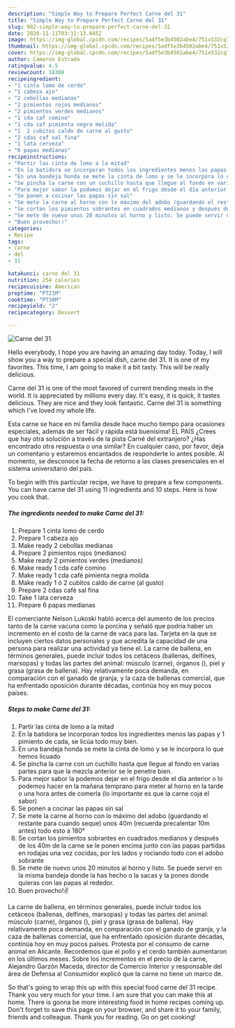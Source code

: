 ```yaml
---
description: "Simple Way to Prepare Perfect Carne del 31"
title: "Simple Way to Prepare Perfect Carne del 31"
slug: 982-simple-way-to-prepare-perfect-carne-del-31
date: 2020-11-11T03:11:13.045Z
image: https://img-global.cpcdn.com/recipes/5adf5e3b4502abe4/751x532cq70/carne-del-31-foto-principal.jpg
thumbnail: https://img-global.cpcdn.com/recipes/5adf5e3b4502abe4/751x532cq70/carne-del-31-foto-principal.jpg
cover: https://img-global.cpcdn.com/recipes/5adf5e3b4502abe4/751x532cq70/carne-del-31-foto-principal.jpg
author: Cameron Estrada
ratingvalue: 4.5
reviewcount: 18388
recipeingredient:
- "1 cinta lomo de cerdo"
- "1 cabeza ajo"
- "2 cebollas medianas"
- "2 pimientos rojos medianos"
- "2 pimientos verdes medianos"
- "1 cda caf comino"
- "1 cda caf pimienta negra molida"
- "1  2 cubitos caldo de carne al gusto"
- "2 cdas caf sal fina"
- "1 lata cerveza"
- "6 papas medianas"
recipeinstructions:
- "Partir las cinta de lomo a la mitad"
- "En la batidora se incorporan todos los ingredientes menos las papas y 1 pimiento de cada, se licúa todo muy bien."
- "En una bandeja honda se mete la cinta de lomo y se le incorpora lo que hemos licuado"
- "Se pincha la carne con un cuchillo hasta que llegue al fondo en varias partes para que la mezcla anterior se le penetre bien."
- "Para mejor sabor la podemos dejar en el frigo desde el día anterior o lo podemos hacer en la mañana temprano para meter al horno en la tarde o una hora antes de comerla (lo importante es que la carne coja el sabor)"
- "Se ponen a cocinar las papas sin sal"
- "Se mete la carne al horno con lo máximo del adobo (guardando el restante para cuando seque) unos 40m (recuerda precalentar 10m antes) todo esto a 180°"
- "Se cortan los pimientos sobrantes en cuadrados medianos y después de los 40m de la carne se le ponen encima junto con las papas partidas en rodajas una vez cocidas, por los lados y rociando todo con el adobo sobrante"
- "Se mete de nuevo unos 20 minutos al horno y listo. Se puede servir en la misma bandeja donde la has hecho o la sacas y la pones donde quieras con las papas al rededor."
- "Buen provecho!✌"
categories:
- Recipe
tags:
- carne
- del
- 31

katakunci: carne del 31 
nutrition: 254 calories
recipecuisine: American
preptime: "PT21M"
cooktime: "PT38M"
recipeyield: "2"
recipecategory: Dessert

---
```



![Carne del 31](https://img-global.cpcdn.com/recipes/5adf5e3b4502abe4/751x532cq70/carne-del-31-foto-principal.jpg)

Hello everybody, I hope you are having an amazing day today. Today, I will show you a way to prepare a special dish, carne del 31. It is one of my favorites. This time, I am going to make it a bit tasty. This will be really delicious.

Carne del 31 is one of the most favored of current trending meals in the world. It is appreciated by millions every day. It's easy, it is quick, it tastes delicious. They are nice and they look fantastic. Carne del 31 is something which I've loved my whole life.

Esta carne se hace en mi familia desde hace mucho tiempo para ocasiones especiales, además de ser fácil y rápida está buenísima! EL PAÍS ¿Crees que hay otra solución a través de la pista Carné del extranjero? ¿Has encontrado otra respuesta o una similar? En cualquier caso, por favor, deja un comentario y estaremos encantados de responderte lo antes posible. Al momento, se desconoce la fecha de retorno a las clases presenciales en el sistema universitario del país.


To begin with this particular recipe, we have to prepare a few components. You can have carne del 31 using 11 ingredients and 10 steps. Here is how you cook that.

<!--inarticleads1-->

##### The ingredients needed to make Carne del 31:

1. Prepare 1 cinta lomo de cerdo
1. Prepare 1 cabeza ajo
1. Make ready 2 cebollas medianas
1. Prepare 2 pimientos rojos (medianos)
1. Make ready 2 pimientos verdes (medianos)
1. Make ready 1 cda café comino
1. Make ready 1 cda café pimienta negra molida
1. Make ready 1 ó 2 cubitos caldo de carne (al gusto)
1. Prepare 2 cdas café sal fina
1. Take 1 lata cerveza
1. Prepare 6 papas medianas


El comerciante Nelson Lukoski habló acerca del aumento de los precios tanto de la carne vacuna como la porcina y señaló que podría haber un incremento en el costo de la carne de vaca para las. Tarjeta en la que se incluyen ciertos datos personales y que acredita la capacidad de una persona para realizar una actividad ya tiene el. La carne de ballena, en términos generales, puede incluir todos los cetáceos (ballenas, delfines, marsopas) y todas las partes del animal: músculo (carne), órganos (), piel y grasa (grasa de ballena). Hay relativamente poca demanda, en comparación con el ganado de granja, y la caza de ballenas comercial, que ha enfrentado oposición durante décadas, continúa hoy en muy pocos países. 

<!--inarticleads2-->

##### Steps to make Carne del 31:

1. Partir las cinta de lomo a la mitad
1. En la batidora se incorporan todos los ingredientes menos las papas y 1 pimiento de cada, se licúa todo muy bien.
1. En una bandeja honda se mete la cinta de lomo y se le incorpora lo que hemos licuado
1. Se pincha la carne con un cuchillo hasta que llegue al fondo en varias partes para que la mezcla anterior se le penetre bien.
1. Para mejor sabor la podemos dejar en el frigo desde el día anterior o lo podemos hacer en la mañana temprano para meter al horno en la tarde o una hora antes de comerla (lo importante es que la carne coja el sabor)
1. Se ponen a cocinar las papas sin sal
1. Se mete la carne al horno con lo máximo del adobo (guardando el restante para cuando seque) unos 40m (recuerda precalentar 10m antes) todo esto a 180°
1. Se cortan los pimientos sobrantes en cuadrados medianos y después de los 40m de la carne se le ponen encima junto con las papas partidas en rodajas una vez cocidas, por los lados y rociando todo con el adobo sobrante
1. Se mete de nuevo unos 20 minutos al horno y listo. Se puede servir en la misma bandeja donde la has hecho o la sacas y la pones donde quieras con las papas al rededor.
1. Buen provecho!✌


La carne de ballena, en términos generales, puede incluir todos los cetáceos (ballenas, delfines, marsopas) y todas las partes del animal: músculo (carne), órganos (), piel y grasa (grasa de ballena). Hay relativamente poca demanda, en comparación con el ganado de granja, y la caza de ballenas comercial, que ha enfrentado oposición durante décadas, continúa hoy en muy pocos países. Protesta por el consumo de carne animal en Alicante. Recordemos que el pollo y el cerdo también aumentaron en los últimos meses. Sobre los incrementos en el precio de la carne, Alejandro Garzón Maceda, director de Comercio Interior y responsable del área de Defensa al Consumidor explicó que la carne no tiene un marco de. 

So that's going to wrap this up with this special food carne del 31 recipe. Thank you very much for your time. I am sure that you can make this at home. There is gonna be more interesting food in home recipes coming up. Don't forget to save this page on your browser, and share it to your family, friends and colleague. Thank you for reading. Go on get cooking!
